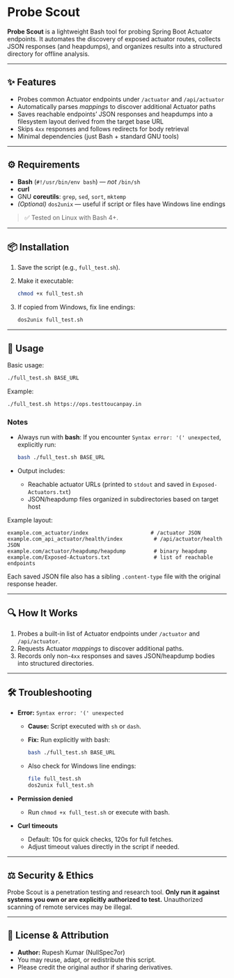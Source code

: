 # Probe Scout 

**Probe Scout** is a lightweight Bash tool for probing Spring Boot Actuator endpoints.
It automates the discovery of exposed actuator routes, collects JSON responses (and heapdumps), and organizes results into a structured directory for offline analysis.

---

## ✨ Features

* Probes common Actuator endpoints under `/actuator` and `/api/actuator`
* Automatically parses *mappings* to discover additional Actuator paths
* Saves reachable endpoints’ JSON responses and heapdumps into a filesystem layout derived from the target base URL
* Skips `4xx` responses and follows redirects for body retrieval
* Minimal dependencies (just Bash + standard GNU tools)

---

## ⚙️ Requirements

* **Bash** (`#!/usr/bin/env bash`) — *not* `/bin/sh`
* **curl**
* GNU **coreutils**: `grep`, `sed`, `sort`, `mktemp`
* *(Optional)* `dos2unix` — useful if script or files have Windows line endings

> ✅ Tested on Linux with Bash 4+.

---

## 📦 Installation

1. Save the script (e.g., `full_test.sh`).
2. Make it executable:

   ```bash
   chmod +x full_test.sh
   ```
3. If copied from Windows, fix line endings:

   ```bash
   dos2unix full_test.sh
   ```

---

## 🚀 Usage

Basic usage:

```bash
./full_test.sh BASE_URL
```

Example:

```bash
./full_test.sh https://ops.testtoucanpay.in
```

### Notes

* Always run with **bash**:
  If you encounter `Syntax error: '(' unexpected`, explicitly run:

  ```bash
  bash ./full_test.sh BASE_URL
  ```
* Output includes:

  * Reachable actuator URLs (printed to `stdout` and saved in `Exposed-Actuators.txt`)
  * JSON/heapdump files organized in subdirectories based on target host

Example layout:

```
example.com_actuator/index                    # /actuator JSON
example.com_api_actuator/health/index          # /api/actuator/health JSON
example.com/actuator/heapdump/heapdump         # binary heapdump
example.com/Exposed-Actuators.txt              # list of reachable endpoints
```

Each saved JSON file also has a sibling `.content-type` file with the original response header.

---

## 🔍 How It Works

1. Probes a built-in list of Actuator endpoints under `/actuator` and `/api/actuator`.
2. Requests Actuator *mappings* to discover additional paths.
3. Records only non-`4xx` responses and saves JSON/heapdump bodies into structured directories.

---

## 🛠 Troubleshooting

* **Error:** `Syntax error: '(' unexpected`

  * **Cause:** Script executed with `sh` or `dash`.
  * **Fix:** Run explicitly with bash:

    ```bash
    bash ./full_test.sh BASE_URL
    ```
  * Also check for Windows line endings:

    ```bash
    file full_test.sh
    dos2unix full_test.sh
    ```

* **Permission denied**

  * Run `chmod +x full_test.sh` or execute with bash.

* **Curl timeouts**

  * Default: 10s for quick checks, 120s for full fetches.
  * Adjust timeout values directly in the script if needed.

---

## ⚖️ Security & Ethics

Probe Scout is a penetration testing and research tool.
**Only run it against systems you own or are explicitly authorized to test.**
Unauthorized scanning of remote services may be illegal.

---

## 📜 License & Attribution

* **Author:** Rupesh Kumar (NullSpec7or)
* You may reuse, adapt, or redistribute this script.
* Please credit the original author if sharing derivatives.

